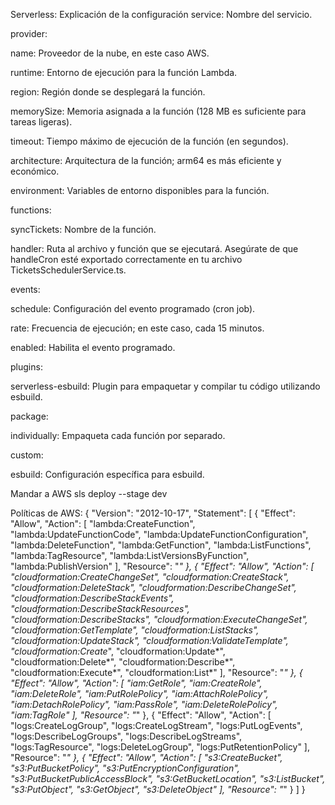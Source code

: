Serverless:
Explicación de la configuración
service: Nombre del servicio.

provider:

name: Proveedor de la nube, en este caso AWS.

runtime: Entorno de ejecución para la función Lambda.

region: Región donde se desplegará la función.

memorySize: Memoria asignada a la función (128 MB es suficiente para tareas ligeras).

timeout: Tiempo máximo de ejecución de la función (en segundos).

architecture: Arquitectura de la función; arm64 es más eficiente y económico.

environment: Variables de entorno disponibles para la función.

functions:

syncTickets: Nombre de la función.

handler: Ruta al archivo y función que se ejecutará. Asegúrate de que handleCron esté exportado correctamente en tu archivo TicketsSchedulerService.ts.

events:

schedule: Configuración del evento programado (cron job).

rate: Frecuencia de ejecución; en este caso, cada 15 minutos.

enabled: Habilita el evento programado.

plugins:

serverless-esbuild: Plugin para empaquetar y compilar tu código utilizando esbuild.

package:

individually: Empaqueta cada función por separado.

custom:

esbuild: Configuración específica para esbuild.

Mandar a AWS
sls deploy --stage dev

Políticas de AWS:
{
	"Version": "2012-10-17",
	"Statement": [
		{
			"Effect": "Allow",
			"Action": [
				"lambda:CreateFunction",
				"lambda:UpdateFunctionCode",
				"lambda:UpdateFunctionConfiguration",
				"lambda:DeleteFunction",
				"lambda:GetFunction",
				"lambda:ListFunctions",
				"lambda:TagResource",
				"lambda:ListVersionsByFunction",
				"lambda:PublishVersion"
			],
			"Resource": "*"
		},
		{
			"Effect": "Allow",
			"Action": [
				"cloudformation:CreateChangeSet",
				"cloudformation:CreateStack",
				"cloudformation:DeleteStack",
				"cloudformation:DescribeChangeSet",
				"cloudformation:DescribeStackEvents",
				"cloudformation:DescribeStackResources",
				"cloudformation:DescribeStacks",
				"cloudformation:ExecuteChangeSet",
				"cloudformation:GetTemplate",
				"cloudformation:ListStacks",
				"cloudformation:UpdateStack",
				"cloudformation:ValidateTemplate",
				"cloudformation:Create*",
				"cloudformation:Update*",
				"cloudformation:Delete*",
				"cloudformation:Describe*",
				"cloudformation:Execute*",
				"cloudformation:List*"
			],
			"Resource": "*"
		},
		{
			"Effect": "Allow",
			"Action": [
				"iam:GetRole",
				"iam:CreateRole",
				"iam:DeleteRole",
				"iam:PutRolePolicy",
				"iam:AttachRolePolicy",
				"iam:DetachRolePolicy",
				"iam:PassRole",
				"iam:DeleteRolePolicy",
				"iam:TagRole"
			],
			"Resource": "*"
		},
		{
			"Effect": "Allow",
			"Action": [
				"logs:CreateLogGroup",
				"logs:CreateLogStream",
				"logs:PutLogEvents",
				"logs:DescribeLogGroups",
				"logs:DescribeLogStreams",
				"logs:TagResource",
				"logs:DeleteLogGroup",
				"logs:PutRetentionPolicy"
			],
			"Resource": "*"
		},
		{
			"Effect": "Allow",
			"Action": [
				"s3:CreateBucket",
				"s3:PutBucketPolicy",
				"s3:PutEncryptionConfiguration",
				"s3:PutBucketPublicAccessBlock",
				"s3:GetBucketLocation",
				"s3:ListBucket",
				"s3:PutObject",
				"s3:GetObject",
				"s3:DeleteObject"
			],
			"Resource": "*"
		}
	]
}